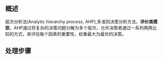 
## 概述

层次分析法(Analytic hierarchy process, AHP),多准则决策分析方法，**评价类模型**。AHP通过将复杂的决策问题分解为多个层次，允许决策者通过一系列两两比较的方式，来评估每个因素的重要性，权重最大为最优的决策。

## 处理步骤

### 